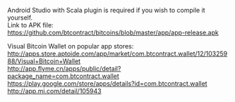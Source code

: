 Android Studio with Scala plugin is required if you wish to compile it yourself.  
Link to APK file: https://github.com/btcontract/bitcoins/blob/master/app/app-release.apk  

Visual Bitcoin Wallet on popular app stores:  
http://apps.store.aptoide.com/app/market/com.btcontract.wallet/12/10325988/Visual+Bitcoin+Wallet  
http://app.flyme.cn/apps/public/detail?package_name=com.btcontract.wallet  
https://play.google.com/store/apps/details?id=com.btcontract.wallet  
http://app.mi.com/detail/105943
